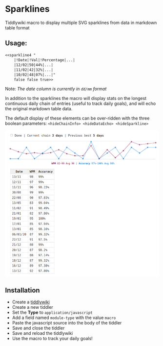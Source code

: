 # Sparklines

Tiddlywiki macro to display multiple SVG sparklines from data in markdown table format

## Usage:

```
<<sparkline4 "
    |!Date|!Val|!Percentage|...|
    |12/02|50|44%|...|
    |11/02|42|32%|...|
    |10/02|48|07%|...|"
    false false true>>
```

Note: _The date column is currently in `dd/mm` format_

In addition to the sparklines the macro will display stats on the longest
continuous daily chain of entries (useful to track daily goals), and will echo the
original markdown table data.

The default display of these elements can be over-ridden with the three
boolean parameters:
`<hideChainInfo> <hideDataEcho> <hideSparkline>`

![a preview of the generated sparklines](sparklines.png)

## Installation

* Create a [tiddlywiki](https://tiddlywiki.com/)
* Create a new tiddler
* Set the __Type__ to `application/javascript`
* Add a field named `module-type` with the value `macro`
* Paste the javascript source into the body of the tiddler
* Save and close the tiddler
* Save and reload the tiddlywiki
* Use the macro to track your daily goals!